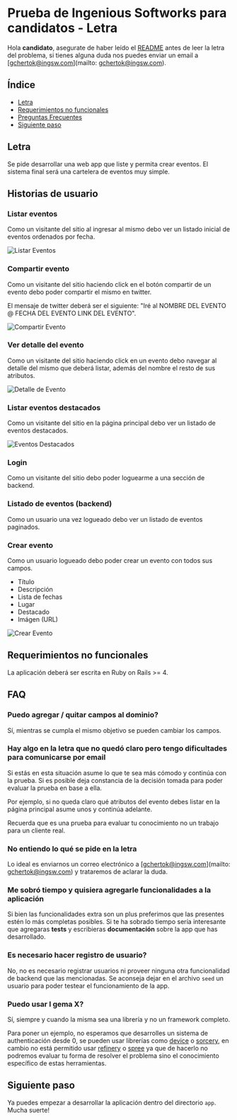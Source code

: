 # Prueba de Ingenious Softworks para candidatos - Letra

Hola **candidato**, asegurate de haber leído el [README](../README.md) antes de leer la letra del problema, si tienes alguna duda nos puedes enviar un email a [gchertok@ingsw.com](mailto: gchertok@ingsw.com).

## Índice
* [Letra](#letra)
* [Requerimientos no funcionales](#requerimientos-no-funcionales)
* [Preguntas Frecuentes](#faq)
* [Siguiente paso](#siguiente-paso)

## Letra

Se pide desarrollar una web app que liste y permita crear eventos. El sistema final será una cartelera de eventos muy simple.

## Historias de usuario

### Listar eventos

Como un visitante del sitio al ingresar al mismo debo ver un listado inicial de eventos ordenados por fecha.

![Listar Eventos](images/event-list.png)

### Compartir evento

Como un visitante del sitio haciendo click en el botón compartir de un evento debo poder compartir el mismo en twitter.

El mensaje de twitter deberá ser el siguiente: "Iré al NOMBRE DEL EVENTO @ FECHA DEL EVENTO LINK DEL EVENTO".

![Compartir Evento](images/share-event.png)

### Ver detalle del evento

Como un visitante del sitio haciendo click en un evento debo navegar al detalle del mismo que deberá listar, además del nombre el resto de sus atributos.

![Detalle de Evento](images/event-detail.png)

### Listar eventos destacados

Como un visitante del sitio en la página principal debo ver un listado de eventos destacados.

![Eventos Destacados](images/highlighted-events.png)

### Login

Como un visitante del sitio debo poder loguearme a una sección de backend.

### Listado de eventos (backend)

Como un usuario una vez logueado debo ver un listado de eventos paginados.

### Crear evento

Como un usuario logueado debo poder crear un evento con todos sus campos.

* Título
* Descripción
* Lista de fechas
* Lugar
* Destacado
* Imágen (URL)

![Crear Evento](images/new-event.png)

## Requerimientos no funcionales

La aplicación deberá ser escrita en Ruby on Rails >= 4.

## FAQ

### Puedo agregar / quitar campos al dominio?

Sí, mientras se cumpla el mismo objetivo se pueden cambiar los campos.

### Hay algo en la letra que no quedó claro pero tengo dificultades para comunicarse por email

Si estás en esta situación asume lo que te sea más cómodo y continúa con la prueba. Si es posible deja constancia de la decisión tomada para poder evaluar la prueba en base a ella.

Por ejemplo, si no queda claro qué atributos del evento debes listar en la página principal asume unos y continúa adelante.

Recuerda que es una prueba para evaluar tu conocimiento no un trabajo para un cliente real.

### No entiendo lo qué se pide en la letra

Lo ideal es enviarnos un correo electrónico a [gchertok@ingsw.com](mailto: gchertok@ingsw.com) y trataremos de aclarar la duda.

### Me sobró tiempo y quisiera agregarle funcionalidades a la aplicación

Si bien las funcionalidades extra son un plus preferimos que las presentes estén lo más completas posibles. Si te ha sobrado tiempo sería interesante que agregaras **tests** y escribieras **documentación** sobre la app que has desarrollado.

### Es necesario hacer registro de usuario?

No, no es necesario registrar usuarios ni proveer ninguna otra funcionalidad de backend que las mencionadas. Se aconseja dejar en el archivo `seed` un usuario para poder testear el funcionamiento de la app.

### Puedo usar l gema X?

Sí, siempre y cuando la misma sea una librería y no un framework completo.

Para poner un ejemplo, no esperamos que desarrolles un sistema de authenticación desde 0, se pueden usar librerías como [device](https://github.com/plataformatec/devise) o [sorcery](https://github.com/NoamB/sorcery), en cambio no está permitido usar [refinery](http://www.refinerycms.com/) o [spree](https://github.com/spree/spree) ya que de hacerlo no podremos evaluar tu forma de resolver el problema sino el conocimiento específico de estas herramientas.

## Siguiente paso

Ya puedes empezar a desarrollar la aplicación dentro del directorio `app`. Mucha suerte!
